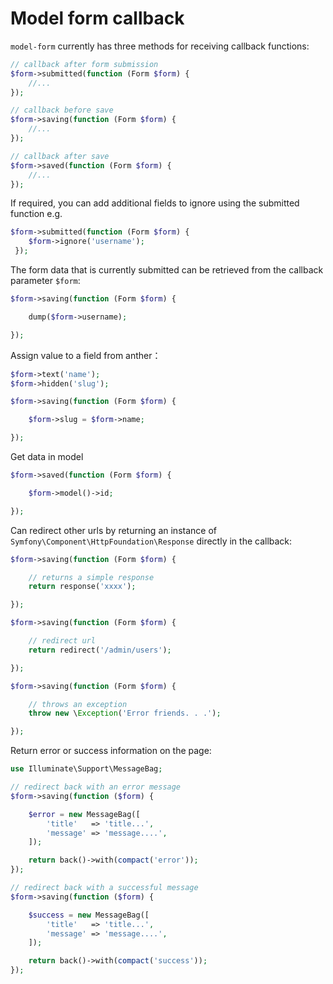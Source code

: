 # Model form callback

`model-form` currently has three methods for receiving callback functions:

```php
// callback after form submission
$form->submitted(function (Form $form) {
    //...
});

// callback before save
$form->saving(function (Form $form) {
    //...
});

// callback after save
$form->saved(function (Form $form) {
    //...
});
```

If required, you can add additional fields to ignore using the submitted function e.g.

```php
$form->submitted(function (Form $form) {
    $form->ignore('username');
 });
```

The form data that is currently submitted can be retrieved from the callback parameter `$form`:

```php
$form->saving(function (Form $form) {

    dump($form->username);

});
```

Assign value to a field from anther：

```php
$form->text('name');
$form->hidden('slug');

$form->saving(function (Form $form) {

    $form->slug = $form->name;

});
```

Get data in model

```php
$form->saved(function (Form $form) {

    $form->model()->id;

});
```

Can redirect other urls by returning an instance of `Symfony\Component\HttpFoundation\Response` directly in the callback:

```php
$form->saving(function (Form $form) {

    // returns a simple response
    return response('xxxx');

});

$form->saving(function (Form $form) {

    // redirect url
    return redirect('/admin/users');

});

$form->saving(function (Form $form) {

    // throws an exception
    throw new \Exception('Error friends. . .');

});
```

Return error or success information on the page:

```php
use Illuminate\Support\MessageBag;

// redirect back with an error message
$form->saving(function ($form) {

    $error = new MessageBag([
        'title'   => 'title...',
        'message' => 'message....',
    ]);

    return back()->with(compact('error'));
});

// redirect back with a successful message
$form->saving(function ($form) {

    $success = new MessageBag([
        'title'   => 'title...',
        'message' => 'message....',
    ]);

    return back()->with(compact('success'));
});
```